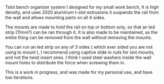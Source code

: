 Tslot bench organizer system I designed for my small work bench, It is high density, and uses 2020 aluminum t-slot extrusions
it suspends the rail from the wall and allows mounting parts on all 4 sides. 

The mounts are made to hold the rail on top or bottom only, so that an led strip (11mm?) can be ran through it. 
It is also made to be maintained, as the entire thing can be removed from the wall without removing the mounts.

You can run an led strip on any of 3 sides ( which ever sided you are not using to mount ), 
I recommend using captive slide in nuts for slot mounts, and not the twist insert ones. 
I think I used steel washers inside the wall mount holes to distribute the force when screwing them in.

This is a work in progress, and was made for my personal use, and have low iterations.
